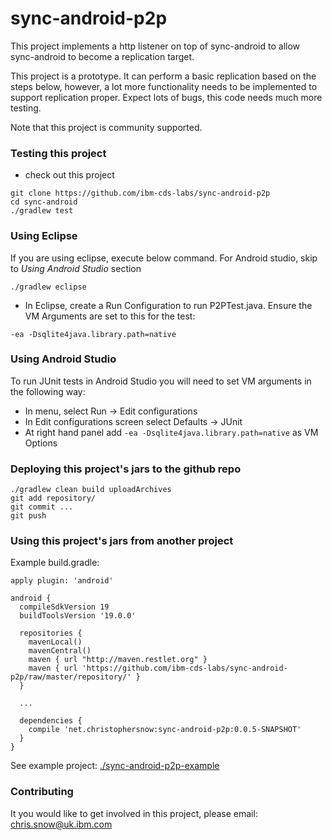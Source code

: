 # sync-android-p2p

This project implements a http listener on top of sync-android to allow sync-android to become a replication target.

This project is a prototype.  It can perform a basic replication based on the steps below, however, a lot more functionality needs to be implemented to support replication proper.  Expect lots of bugs, this code needs much more testing.

Note that this project is community supported.

### Testing this project

- check out this project
```
git clone https://github.com/ibm-cds-labs/sync-android-p2p
cd sync-android
./gradlew test
```

### Using Eclipse

If you are using eclipse, execute below command. For Android studio, skip to *Using Android Studio* section

```
./gradlew eclipse
```

- In Eclipse, create a Run Configuration to run P2PTest.java.  Ensure the VM Arguments are set to this for the test:

```
-ea -Dsqlite4java.library.path=native
```

### Using Android Studio

To run JUnit tests in Android Studio you will need to set VM arguments in the following way:

- In menu, select Run -> Edit configurations
- In Edit configurations screen select Defaults -> JUnit
- At right hand panel add ```-ea -Dsqlite4java.library.path=native``` as VM Options

### Deploying this project's jars to the github repo

```
./gradlew clean build uploadArchives
git add repository/
git commit ...
git push 
```

### Using this project's jars from another project 

Example build.gradle:


```
apply plugin: 'android'

android {
  compileSdkVersion 19
  buildToolsVersion '19.0.0'

  repositories {
    mavenLocal()
    mavenCentral()
    maven { url "http://maven.restlet.org" }
    maven { url 'https://github.com/ibm-cds-labs/sync-android-p2p/raw/master/repository/' }
  }

  ...
    
  dependencies {
    compile 'net.christophersnow:sync-android-p2p:0.0.5-SNAPSHOT'
  }
}
```

See example project: [./sync-android-p2p-example](./sync-android-p2p-example)

### Contributing

It you would like to get involved in this project, please email: chris.snow@uk.ibm.com
